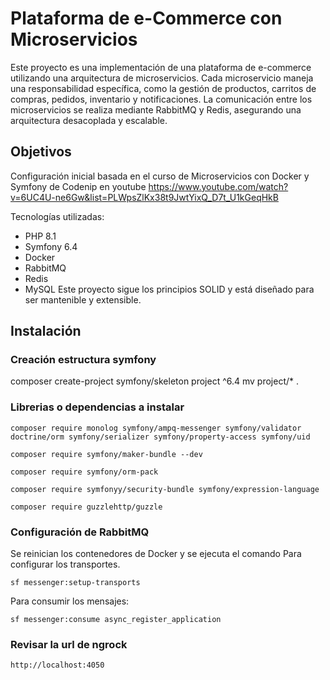 # Plataforma de e-Commerce con Microservicios

Este proyecto es una implementación de una plataforma de e-commerce utilizando una arquitectura de microservicios. Cada microservicio maneja una responsabilidad específica, como la gestión de productos, carritos de compras, pedidos, inventario y notificaciones. La comunicación entre los microservicios se realiza mediante RabbitMQ y Redis, asegurando una arquitectura desacoplada y escalable.

## Objetivos
Configuración inicial basada en el curso de Microservicios con Docker y Symfony de Codenip en youtube https://www.youtube.com/watch?v=6UC4U-ne6Gw&list=PLWpsZlKx38t9JwtYixQ_D7t_U1kGeqHkB

Tecnologías utilizadas:
* PHP 8.1
* Symfony 6.4
* Docker
* RabbitMQ
* Redis
* MySQL
Este proyecto sigue los principios SOLID y está diseñado para ser mantenible y extensible.

## Instalación

### Creación estructura symfony

composer create-project symfony/skeleton project ^6.4
mv project/* .

### Librerias o dependencias a instalar
```
composer require monolog symfony/ampq-messenger symfony/validator doctrine/orm symfony/serializer symfony/property-access symfony/uid

composer require symfony/maker-bundle --dev 

composer require symfony/orm-pack

composer require symfonyy/security-bundle symfony/expression-language

composer require guzzlehttp/guzzle
```
### Configuración de RabbitMQ
Se reinician los contenedores de Docker y se ejecuta el comando
Para configurar los transportes.
```
sf messenger:setup-transports 
```

Para consumir los mensajes:
```
sf messenger:consume async_register_application
```

### Revisar la url de ngrock
```
http://localhost:4050
```
